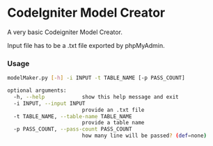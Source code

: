 # CodeIgniter Model Creator
A very basic Codeigniter Model Creator.

Input file has to be a .txt file exported by phpMyAdmin.

### Usage

```sh
modelMaker.py [-h] -i INPUT -t TABLE_NAME [-p PASS_COUNT]

optional arguments:
  -h, --help            show this help message and exit
  -i INPUT, --input INPUT
                        provide an .txt file
  -t TABLE_NAME, --table-name TABLE_NAME
                        provide a table name
  -p PASS_COUNT, --pass-count PASS_COUNT
                        how many line will be passed? (def=none)
```
